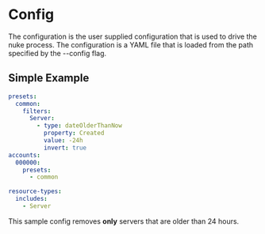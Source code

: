 # Config

The configuration is the user supplied configuration that is used to drive the nuke process. The configuration is a YAML file that is loaded from the path specified by the --config flag.


## Simple Example

```yaml
presets:
  common:
    filters:
      Server:
        - type: dateOlderThanNow
          property: Created
          value: -24h
          invert: true
accounts:
  000000:
    presets:
      - common

resource-types:
  includes:
    - Server
```

This sample config removes **only** servers that are older than 24 hours.